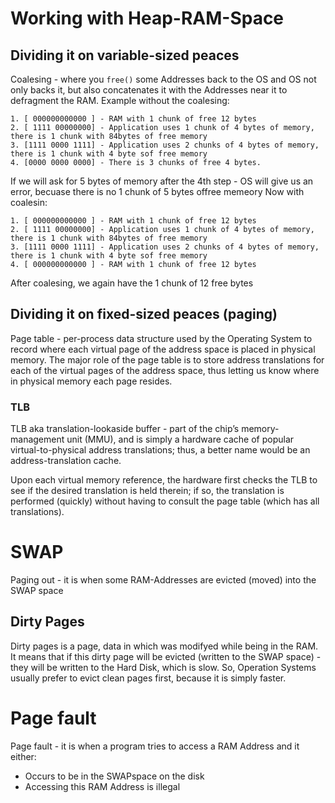 #                  Working with Heap-RAM-Space

##                 Dividing it on variable-sized peaces

Coalesing - where you `free()` some Addresses back to the OS and OS not only backs it, but also concatenates it with the Addresses near it to defragment the RAM.
Example without the coalesing:
```
1. [ 000000000000 ] - RAM with 1 chunk of free 12 bytes
2. [ 1111 00000000] - Application uses 1 chunk of 4 bytes of memory, there is 1 chunk with 84bytes of free memory
3. [1111 0000 1111] - Application uses 2 chunks of 4 bytes of memory, there is 1 chunk with 4 byte sof free memory
4. [0000 0000 0000] - There is 3 chunks of free 4 bytes.
```
If we will ask for 5 bytes of memory after the 4th step - OS will give us an error, becuase there is no 1 chunk of 5 bytes offree memeory
Now with coalesin:
```
1. [ 000000000000 ] - RAM with 1 chunk of free 12 bytes
2. [ 1111 00000000] - Application uses 1 chunk of 4 bytes of memory, there is 1 chunk with 84bytes of free memory
3. [1111 0000 1111] - Application uses 2 chunks of 4 bytes of memory, there is 1 chunk with 4 byte sof free memory
4. [ 000000000000 ] - RAM with 1 chunk of free 12 bytes
```
After coalesing, we again have the 1 chunk of 12 free bytes









##                 Dividing it on fixed-sized peaces (paging)

Page table - per-process data structure used by the Operating System to record where each virtual page of the address space is placed in physical memory. The major role of the page table is to store address translations for each of the virtual pages of the address space, thus letting us know where in physical memory each page resides.

###                TLB

TLB aka translation-lookaside buffer - part of the chip’s memory-management unit (MMU), and is simply a hardware cache of popular virtual-to-physical address translations; thus, a better name would be an address-translation cache. 

Upon each virtual memory reference, the hardware first checks the TLB to see if the desired translation is held therein; if so, the translation is performed (quickly) without having to consult the page table (which has all translations).









#                  SWAP

Paging out - it is when some RAM-Addresses are evicted (moved) into the SWAP space

##                 Dirty Pages

Dirty pages is a page, data in which was modifyed while being in the RAM. It means that if this dirty page will be evicted (written to the SWAP space) - they will be written to the Hard Disk, which is slow.
So, Operation Systems usually prefer to evict clean pages first, because it is simply faster.









#                  Page fault

Page fault - it is when a program tries to access a RAM Address and it either:
* Occurs to be in the SWAPspace on the disk
* Accessing this RAM Address is illegal